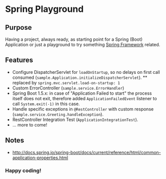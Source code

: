 # Spring Playground

## Purpose

Having a project, always ready, as starting point for a Spring (Boot) Application or just a playground to try something [Spring Framework](https://spring.io) related.

## Features

* Configure DispatcherServlet for `loadOnStartup`, so no delays on first call consumed (`sample.Application.initializeDispatcherServlet`).
** replaced by `spring.mvc.servlet.load-on-startup: 1`
* Custom ErrorController (`sample.service.ErrorHandler`)
* Spring Boot 1.5.x: in case of "Application Failed to start" the process itself does not exit, therefore added `ApplicationFailedEvent` listener to call `System.exit(-1)` in this case.
* Handle specific exceptions in `@RestController` with custom response (`sample.service.Greeting.handleException`).
* RestController Integration Test (`ApplicationIntegrationTest`).
* ... more to come!


## Notes

* http://docs.spring.io/spring-boot/docs/current/reference/html/common-application-properties.html

### Happy coding!
